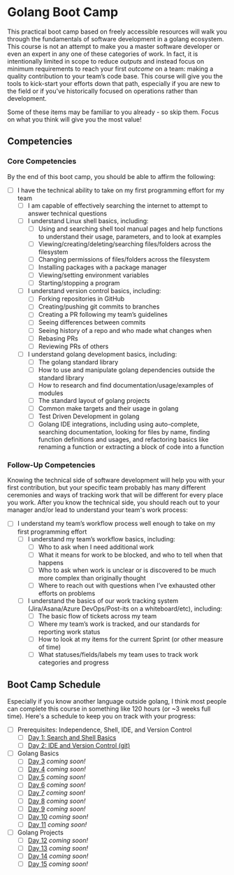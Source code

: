 # Golang Boot Camp

This practical boot camp based on freely accessible resources will walk you through the fundamentals of software development in a golang ecosystem. This course is not an attempt to make you a master software developer or even an expert in any one of these categories of work. In fact, it is intentionally limited in scope to reduce _outputs_ and instead focus on minimum requirements to reach your first _outcome_ on a team: making a quality contribution to your team’s code base. This course will give you the tools to kick-start your efforts down that path, especially if you are new to the field or if you've historically focused on operations rather than development.

Some of these items may be familiar to you already - so skip them. Focus on what you think will give you the most value!

## Competencies

### Core Competencies

By the end of this boot camp, you should be able to affirm the following:

- [ ] I have the technical ability to take on my first programming effort for my team
    - [ ] I am capable of effectively searching the internet to attempt to answer technical questions
    - [ ] I understand Linux shell basics, including:
        - [ ] Using and searching shell tool manual pages and help functions to understand their usage, parameters, and to look at examples
        - [ ] Viewing/creating/deleting/searching files/folders across the filesystem
        - [ ] Changing permissions of files/folders across the filesystem
        - [ ] Installing packages with a package manager
        - [ ] Viewing/setting environment variables
        - [ ] Starting/stopping a program
    - [ ] I understand version control basics, including:
        - [ ] Forking repositories in GitHub
        - [ ] Creating/pushing git commits to branches
        - [ ] Creating a PR following my team’s guidelines
        - [ ] Seeing differences between commits
        - [ ] Seeing history of a repo and who made what changes when
        - [ ] Rebasing PRs
        - [ ] Reviewing PRs of others
    - [ ] I understand golang development basics, including:
        - [ ] The golang standard library
        - [ ] How to use and manipulate golang dependencies outside the standard library
        - [ ] How to research and find documentation/usage/examples of modules
        - [ ] The standard layout of golang projects
        - [ ] Common make targets and their usage in golang
        - [ ] Test Driven Development in golang
        - [ ] Golang IDE integrations, including using auto-complete, searching documentation, looking for files by name, finding function definitions and usages, and refactoring basics like renaming a function or extracting a block of code into a function

### Follow-Up Competencies

Knowing the technical side of software development will help you with your first contribution, but your specific team probably has many different ceremonies and ways of tracking work that will be different for every place you work. After you know the technical side, you should reach out to your manager and/or lead to understand your team's work process:

- [ ] I understand my team’s workflow process well enough to take on my first programming effort
    - [ ] I understand my team’s workflow basics, including:
        - [ ] Who to ask when I need additional work
        - [ ] What it means for work to be blocked, and who to tell when that happens
        - [ ] Who to ask when work is unclear or is discovered to be much more complex than originally thought
        - [ ] Where to reach out with questions when I’ve exhausted other efforts on problems
    - [ ] I understand the basics of our work tracking system (Jira/Asana/Azure DevOps/Post-its on a whiteboard/etc), including:
        - [ ] The basic flow of tickets across my team
        - [ ] Where my team’s work is tracked, and our standards for reporting work status
        - [ ] How to look at my items for the current Sprint (or other measure of time)
        - [ ] What statuses/fields/labels my team uses to track work categories and progress

## Boot Camp Schedule

Especially if you know another language outside golang, I think most people can complete this course in something like 120 hours (or ~3 weeks full time). Here's a schedule to keep you on track with your progress:

- [ ] Prerequisites: Independence, Shell, IDE, and Version Control
    - [ ] [Day 1: Search and Shell Basics](./day-01.md)
    - [ ] [Day 2: IDE and Version Control (git)](./day-02.md)
- [ ] Golang Basics
    - [ ] [Day 3](./day-03.md) _coming soon!_
    - [ ] [Day 4](./day-04.md) _coming soon!_
    - [ ] [Day 5](./day-05.md) _coming soon!_
    - [ ] [Day 6](./day-06.md) _coming soon!_
    - [ ] [Day 7](./day-07.md) _coming soon!_
    - [ ] [Day 8](./day-08.md) _coming soon!_
    - [ ] [Day 9](./day-09.md) _coming soon!_
    - [ ] [Day 10](./day-10.md) _coming soon!_
    - [ ] [Day 11](./day-11.md) _coming soon!_
- [ ] Golang Projects
    - [ ] [Day 12](./day-12.md) _coming soon!_
    - [ ] [Day 13](./day-13.md) _coming soon!_
    - [ ] [Day 14](./day-14.md) _coming soon!_
    - [ ] [Day 15](./day-15.md) _coming soon!_